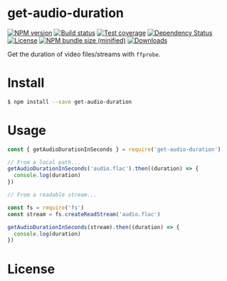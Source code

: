 
# get-audio-duration

[![NPM version][npm-image]][npm-url]
[![Build status][travis-image]][travis-url]
[![Test coverage][codecov-image]][codecov-url]
[![Dependency Status][david-image]][david-url]
[![License][license-image]][license-url]
[![NPM bundle size (minified)][bundle-size-image]][npm-url]
[![Downloads][downloads-image]][downloads-url]

Get the duration of video files/streams with `ffprobe`.

# Install

```bash
$ npm install --save get-audio-duration
```

# Usage

```js
const { getAudioDurationInSeconds } = require('get-audio-duration')

// From a local path...
getAudioDurationInSeconds('audio.flac').then((duration) => {
  console.log(duration)
})

// From a readable stream...

const fs = require('fs')
const stream = fs.createReadStream('audio.flac')

getAudioDurationInSeconds(stream).then((duration) => {
  console.log(duration)
})
```

# License

[npm-image]: https://img.shields.io/npm/v/get-audio-duration.svg
[npm-url]: https://npmjs.org/package/get-audio-duration
[bundle-size-image]: https://img.shields.io/bundlephobia/min/get-audio-duration.svg
[travis-image]: https://img.shields.io/travis/caffco/get-audio-duration.svg
[travis-url]: https://travis-ci.org/caffco/get-audio-duration
[codecov-image]: https://codecov.io/gh/caffco/get-audio-duration/branch/master/graph/badge.svg
[codecov-url]: https://codecov.io/gh/caffco/get-audio-duration
[david-image]: http://img.shields.io/david/caffco/get-audio-duration.svg
[david-url]: https://david-dm.org/caffco/get-audio-duration
[license-image]: http://img.shields.io/npm/l/get-audio-duration.svg
[license-url]: LICENSE
[downloads-image]: http://img.shields.io/npm/dm/get-audio-duration.svg
[downloads-url]: https://npmjs.org/package/get-audio-duration
